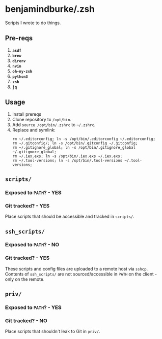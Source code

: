 # benjamindburke/.zsh

Scripts I wrote to do things.

## Pre-reqs

1. **`asdf`**
1. **`brew`**
1. **`direnv`**
1. **`nvim`**
1. **`oh-my-zsh`**
1. **`python3`**
1. **`zsh`**
1. **`jq`**

## Usage

1. Install prereqs
1. Clone repository to `/opt/bin`.
1. Add `source /opt/bin/.zshrc` to `~/.zshrc`.
1. Replace and symlink:
    ```
    rm ~/.editorconfig; ln -s /opt/bin/.editorconfig ~/.editorconfig;
    rm ~/.gitconfig/; ln -s /opt/bin/.gitconfig ~/.gitconfig;
    rm ~/.gitignore_global; ln -s /opt/bin/.gitignore_global ~/.gitignore_global;
    rm ~/.iex.exs; ln -s /opt/bin/.iex.exs ~/.iex.exs;
    rm ~/.tool-versions; ln -s /opt/bin/.tool-versions ~/.tool-versions;
    ```

## `scripts/`

### Exposed to `PATH`? - YES
### Git tracked? - YES

Place scripts that should be accessible and tracked in `scripts/`.

## `ssh_scripts/`

### Exposed to `PATH`? - NO
### Git tracked? - YES

These scripts and config files are uploaded to a remote host via `sshcp`.
Contents of `ssh_scripts/` are not sourced/accessible in `PATH` on the client - only on the remote.

## `priv/`

### Exposed to `PATH`? - YES
### Git tracked? - NO

Place scripts that shouldn't leak to Git in `priv/`.
